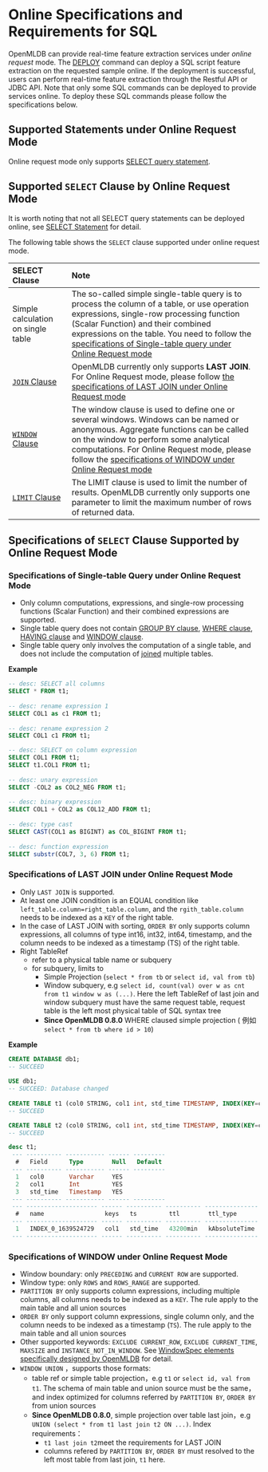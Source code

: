 # Online Specifications and Requirements for SQL

OpenMLDB can provide real-time feature extraction services under *online request* mode. The [DEPLOY](../deployment_manage/DEPLOY_STATEMENT.md) command can deploy a SQL script feature extraction on the requested sample online. If the deployment is successful, users can perform real-time feature extraction through the Restful API or JDBC API. Note that only some SQL commands can be deployed to provide services online. To deploy these SQL commands please follow the specifications below.

## Supported Statements under Online Request Mode 

Online request mode only supports [SELECT query statement](../dql/SELECT_STATEMENT.md).

## Supported `SELECT` Clause by Online Request Mode 

It is worth noting that not all SELECT query statements can be deployed online, see [SELECT Statement](../dql/SELECT_STATEMENT.md#select-statement) for detail. 

The following table shows the `SELECT` clause supported under online request mode.

| SELECT Clause                                   | Note                                                                                                                                                                                                                                                                                                                                                              |
|:------------------------------------------------|:------------------------------------------------------------------------------------------------------------------------------------------------------------------------------------------------------------------------------------------------------------------------------------------------------------------------------------------------------------------|
| Simple calculation on single table | The so-called simple single-table query is to process the column of a table, or use operation expressions, single-row processing function (Scalar Function) and their combined expressions on the table. You need to follow the [specifications of Single-table query under Online Request mode](#specifications-of-single-table-query-under-online-request-mode) |
| [`JOIN` Clause](../dql/JOIN_CLAUSE.md)          | OpenMLDB currently only supports **LAST JOIN**. For Online Request mode, please follow [the specifications of LAST JOIN under Online Request mode](#specifications-of-last-join-under-online-request-mode)                                                                                                                                                        |
| [`WINDOW` Clause](../dql/WINDOW_CLAUSE.md)      | The window clause is used to define one or several windows. Windows can be named or anonymous. Aggregate functions can be called on the window to perform some analytical computations. For Online Request mode, please follow the [specifications of WINDOW under Online Request mode](#specifications-of-window-under-online-request-mode)                           |
| [`LIMIT` Clause](../dql/LIMIT_CLAUSE.md)   | The LIMIT clause is used to limit the number of results. OpenMLDB currently only supports one parameter to limit the maximum number of rows of returned data.                                                                                                                                                                                                                                                                                                                  |

## Specifications of `SELECT` Clause Supported by Online Request Mode

### Specifications of Single-table Query under Online Request Mode

- Only column computations, expressions, and single-row processing functions (Scalar Function) and their combined expressions are supported. 
- Single table query does not contain [GROUP BY clause](../dql/JOIN_CLAUSE.md), [WHERE clause](../dql/WHERE_CLAUSE.md), [HAVING clause](../dql/HAVING_CLAUSE.md) and [WINDOW clause](../dql/WINDOW_CLAUSE.md).
- Single table query only involves the computation of a single table, and does not include the computation of [joined](../dql/JOIN_CLAUSE.md) multiple tables.

**Example**

```sql
-- desc: SELECT all columns
SELECT * FROM t1;
  
-- desc: rename expression 1
SELECT COL1 as c1 FROM t1;
 
-- desc: rename expression 2
SELECT COL1 c1 FROM t1;

-- desc: SELECT on column expression
SELECT COL1 FROM t1;
SELECT t1.COL1 FROM t1;
 
-- desc: unary expression
SELECT -COL2 as COL2_NEG FROM t1;
  
-- desc: binary expression
SELECT COL1 + COL2 as COL12_ADD FROM t1;
 
-- desc: type cast
SELECT CAST(COL1 as BIGINT) as COL_BIGINT FROM t1;
  
-- desc: function expression
SELECT substr(COL7, 3, 6) FROM t1;
```

### Specifications of LAST JOIN under Online Request Mode

- Only `LAST JOIN` is supported.
- At least one JOIN condition is an EQUAL condition like `left_table.column=right_table.column`, and the `rgith_table.column` needs to be indexed as a `KEY` of the right table.
- In the case of LAST JOIN with sorting, `ORDER BY` only supports column expressions, all columns of type int16, int32, int64, timestamp, and the column needs to be indexed as a timestamp (TS) of the right table.
- Right TableRef
  - refer to a physical table name or subquery
  - for subquery, limits to
    - Simple Projection (`select * from tb` or `select id, val from tb`)
    - Window subquery, e.g `select id, count(val) over w as cnt from t1 window w as (...)`.  Here the left TableRef of last join and window subquery must have the same request table, request table is the left most physical table of SQL syntax tree
    - **Since OpenMLDB 0.8.0** WHERE claused simple projection ( 例如 `select * from tb where id > 10`)

**Example**

```sql
CREATE DATABASE db1;
-- SUCCEED
    
USE db1;
-- SUCCEED: Database changed
    
CREATE TABLE t1 (col0 STRING, col1 int, std_time TIMESTAMP, INDEX(KEY=col1, TS=std_time, TTL_TYPE=absolute, TTL=30d));
-- SUCCEED

CREATE TABLE t2 (col0 STRING, col1 int, std_time TIMESTAMP, INDEX(KEY=col1, TS=std_time, TTL_TYPE=absolute, TTL=30d));
-- SUCCEED

desc t1;
 --- ---------- ----------- ------ --------- 
  #   Field      Type        Null   Default  
 --- ---------- ----------- ------ --------- 
  1   col0       Varchar     YES             
  2   col1       Int         YES             
  3   std_time   Timestamp   YES             
 --- ---------- ----------- ------ --------- 
 --- -------------------- ------ ---------- ---------- --------------- 
  #   name                 keys   ts         ttl        ttl_type       
 --- -------------------- ------ ---------- ---------- --------------- 
  1   INDEX_0_1639524729   col1   std_time   43200min   kAbsoluteTime  
 --- -------------------- ------ ---------- ---------- --------------- 
```
### Specifications of WINDOW under Online Request Mode

- Window boundary: only `PRECEDING` and `CURRENT ROW` are supported.
- Window type: only `ROWS` and `ROWS_RANGE` are supported.
- `PARTITION BY` only supports column expressions, including multiple columns,  all columns needs to be indexed as a `KEY`. The rule apply to the main table and all union sources
- `ORDER BY` only support column expressions, single column only, and the column needs to be indexed as a timestamp (`TS`). The rule apply to the main table and all union sources
- Other supported keywords: `EXCLUDE CURRENT_ROW`, `EXCLUDE CURRENT_TIME`, `MAXSIZE` and `INSTANCE_NOT_IN_WINDOW`. See [WindowSpec elements specifically designed by OpenMLDB](../dql/WINDOW_CLAUSE.md#windowspec-elements-specifically-designed-by-openmldb) for detail.
- `WINDOW UNION` ，supports those formats:
  - table ref or simple table projection，e.g `t1` or `select id, val from t1`. The schema of main table and union source must be the same，and index optimized for columns referred by `PARTITION BY`, `ORDER BY` from union sources
  - **Since OpenMLDB 0.8.0**, simple projection over table last join，e.g `UNION (select * from t1 last join t2 ON ...)`. Index requirements：
    - `t1 last join t2`meet the requirements for LAST JOIN
    - columns refered by `PARTITION BY`, `ORDER BY` must resolved to the left most table from last join, `t1` here.

